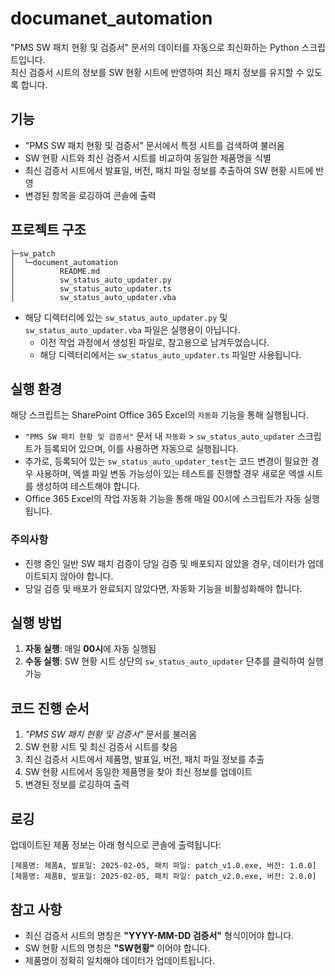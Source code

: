 # documanet_automation
"PMS SW 패치 현황 및 검증서" 문서의 데이터를 자동으로 최신화하는 Python 스크립트입니다. <br>
최신 검증서 시트의 정보를 SW 현황 시트에 반영하여 최신 패치 정보를 유지할 수 있도록 합니다.  

## 기능  
- "PMS SW 패치 현황 및 검증서" 문서에서 특정 시트를 검색하여 불러옴  
- SW 현황 시트와 최신 검증서 시트를 비교하여 동일한 제품명을 식별  
- 최신 검증서 시트에서 발표일, 버전, 패치 파일 정보를 추출하여 SW 현황 시트에 반영  
- 변경된 항목을 로깅하여 콘솔에 출력  

## 프로젝트 구조
```
├─sw_patch
│  └─document_automation
│          README.md
│          sw_status_auto_updater.py
│          sw_status_auto_updater.ts
│          sw_status_auto_updater.vba
```
* 해당 디렉터리에 있는 `sw_status_auto_updater.py` 및 `sw_status_auto_updater.vba` 파일은 실행용이 아닙니다.  
    - 이전 작업 과정에서 생성된 파일로, 참고용으로 남겨두었습니다.  
    - 해당 디렉터리에서는 `sw_status_auto_updater.ts` 파일만 사용됩니다.  

## 실행 환경  
해당 스크립트는 SharePoint Office 365 Excel의 `자동화` 기능을 통해 실행됩니다.  
- `"PMS SW 패치 현황 및 검증서"` 문서 내 `자동화` > `sw_status_auto_updater` 스크립트가 등록되어 있으며, 이를 사용하면 자동으로 실행됩니다.
- 추가로, 등록되어 있는 `sw_status_auto_updater_test`는 코드 변경이 필요한 경우 사용하며, 엑셀 파일 변동 가능성이 있는 테스트를 진행할 경우 새로운 엑셀 시트를 생성하여 테스트해야 합니다.  
- Office 365 Excel의 작업 자동화 기능을 통해 매일 00시에 스크립트가 자동 실행됩니다.  

### 주의사항  
- 진행 중인 일반 SW 패치 검증이 당일 검증 및 배포되지 않았을 경우, 데이터가 업데이트되지 않아야 합니다.  
- 당일 검증 및 배포가 완료되지 않았다면, 자동화 기능을 비활성화해야 합니다.  

## 실행 방법  
1. **자동 실행**: 매일 **00시**에 자동 실행됨  
2. **수동 실행**: SW 현황 시트 상단의 `sw_status_auto_updater` 단추를 클릭하여 실행 가능  

## 코드 진행 순서  
1. *"PMS SW 패치 현황 및 검증서"* 문서를 불러옴  
2. SW 현황 시트 및 최신 검증서 시트를 찾음  
3. 최신 검증서 시트에서 제품명, 발표일, 버전, 패치 파일 정보를 추출  
4. SW 현황 시트에서 동일한 제품명을 찾아 최신 정보를 업데이트  
5. 변경된 정보를 로깅하여 출력  

## 로깅  
업데이트된 제품 정보는 아래 형식으로 콘솔에 출력됩니다:  
```plaintext
[제품명: 제품A, 발표일: 2025-02-05, 패치 파일: patch_v1.0.exe, 버전: 1.0.0]
[제품명: 제품B, 발표일: 2025-02-05, 패치 파일: patch_v2.0.exe, 버전: 2.0.0]
```

## 참고 사항  
- 최신 검증서 시트의 명칭은 **"YYYY-MM-DD 검증서"** 형식이어야 합니다.  
- SW 현황 시트의 명칭은 **"SW현황"** 이어야 합니다.  
- 제품명이 정확히 일치해야 데이터가 업데이트됩니다.